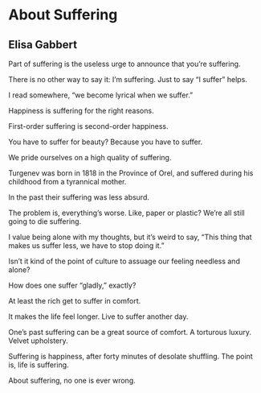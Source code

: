 # About Suffering
## Elisa Gabbert
Part of suffering is the useless urge to announce that you’re suffering.

There is no other way to say it: I’m suffering. Just to say “I suffer”
helps.

I read somewhere, “we become lyrical when we suffer.”

Happiness is suffering for the right reasons.

First-order suffering is second-order happiness.

You have to suffer for beauty? Because you have to suffer.

We pride ourselves on a high quality of suffering.

Turgenev was born in 1818 in the Province of Orel, and suffered
during his childhood from a tyrannical mother.

In the past their suffering was less absurd.

The problem is, everything’s worse. Like, paper or plastic? We’re all
still going to die suffering.

I value being alone with my thoughts, but it’s weird to say, “This
thing that makes us suffer less, we have to stop doing it.”

Isn’t it kind of the point of culture to assuage our feeling needless
and alone?

How does one suffer “gladly,” exactly?

At least the rich get to suffer in comfort.

It makes the life feel longer. Live to suffer another day.

One’s past suffering can be a great source of comfort. A torturous
luxury. Velvet upholstery.

Suffering is happiness, after forty minutes of desolate shuffling. The
point is, life is suffering.

About suffering, no one is ever wrong.